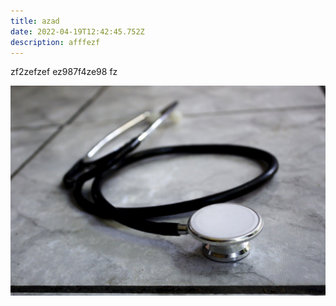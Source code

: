 ```yaml
---
title: azad
date: 2022-04-19T12:42:45.752Z
description: afffezf
---
```

zf2zefzef ez987f4ze98 fz

![](doctor-g02f6852a4_1280.jpg)